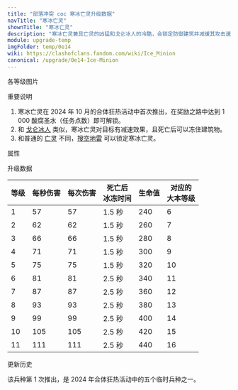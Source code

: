 ```yaml
---
title: "部落冲突 coc 寒冰亡灵升级数据"
navTitle: "寒冰亡灵"
shownTitle: "寒冰亡灵"
description: "寒冰亡灵兼具亡灵的凶猛和戈仑冰人的冷酷，会锁定防御建筑并减缓其攻击速度。但它像雪花一样脆弱！"
module: upgrade-temp
imgFolder: temp/0e14
wiki: https://clashofclans.fandom.com/wiki/Ice_Minion
canonical: /upgrade/0e14-Ice-Minion
---
```


<UnitInfo :folder="$frontmatter.imgFolder" imgSrc="Ice_Minion_info.png" :imgAlt="$frontmatter.navTitle" :description="$frontmatter.description" />

<SmallTitle>各等级图片</SmallTitle>

<Panel>
    <UnitImgGroup :folder="$frontmatter.imgFolder">
        <UnitImg imgTitle="所有等级" imgSrc="Ice_Minion1.png" />
    </UnitImgGroup>
</Panel>

<SmallTitle>重要说明</SmallTitle>

1. 寒冰亡灵在 2024 年 10 月的合体狂热活动中首次推出，在奖励之路中达到 1 000 酸腐圣水（任务点数）即可解锁。
2. 和 [戈仑冰人](/upgrade/0087-Ice-Golem) 类似，寒冰亡灵对目标有减速效果，且死亡后可以冻住建筑物。
3. 和普通的 [亡灵](/upgrade/0080-Minion) 不同，[搜空地雷](/upgrade/0384-Seeking-Air-Mine) 可以锁定寒冰亡灵。

<SmallTitle>属性</SmallTitle>

<UnitProperties>
    <UnitProperty pKey="部队类型" pValue="空中单位" />
    <UnitProperty pKey="攻击偏好" pValue="防御建筑 (偏好类型 1)" :isDefensePreferredTroop="true" />
    <UnitProperty pKey="伤害类型" pValue="单体伤害" />
    <UnitProperty pKey="攻击的目标" pValue="地面和空中目标" />
    <UnitProperty pKey="占据人口" pValue="4" />
    <UnitProperty pKey="移动速度" pValue="3 格/秒" />
    <UnitProperty pKey="攻击速度" pValue="1 秒/次" />
    <UnitProperty pKey="攻击距离" pValue="1.5 格" />
    <UnitProperty pKey="攻击减速效果" pValue="50% 攻速<br>50% 移速" />
    <UnitProperty pKey="减速持续时间" pValue="2 秒" />
    <UnitProperty pKey="死亡冰冻半径" pValue="4.5 格" />
    <UnitProperty pKey="所需训练营等级" pValue="1" />  
    <UnitProperty pKey="所需大本等级" pValue="6" />    
    <UnitProperty pKey="训练时间" pValue="18" trainingSystem="2022" />
</UnitProperties>

<SmallTitle>升级数据</SmallTitle>

<UnitTable>

| 等级 | 每秒伤害 | 每次伤害 |死亡后<br>冰冻时间|  生命值 | 对应的<br>大本等级|
| ---- |   ---   |   ---   |       ---       |   ---   |        ----     |
|   1  |    57   |    57   |      1.5 秒     |   240   |         6       |
|   2  |    62   |    62   |      1.5 秒     |   260   |         7       |
|   3  |    66   |    66   |      1.5 秒     |   280   |         8       |
|   4  |    71   |    71   |      1.5 秒     |   300   |         9       |
|   5  |    75   |    75   |      1.5 秒     |   320   |        10       |
|   6  |    81   |    81   |      2.5 秒     |   340   |        11       |
|   7  |    87   |    87   |      2.5 秒     |   360   |        12       |
|   8  |    93   |    93   |      2.5 秒     |   380   |        13       |
|   9  |    99   |    99   |      2.5 秒     |   400   |        14       |
|  10  |   105   |   105   |      2.5 秒     |   420   |        15       |
|  11  |   111   |   111   |      2.5 秒     |   440   |        16       |
</UnitTable>

<SmallTitle>更新历史</SmallTitle>

<Timeline>
    <TimelineItem date="2024/10/11">
        <TimelineRow>该兵种第 1 次推出，是 2024 年合体狂热活动中的五个临时兵种之一。</TimelineRow>
    </TimelineItem>
    <TimelineItem :historyBottom="true" />
</Timeline>
